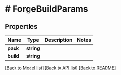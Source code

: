 # # ForgeBuildParams

## Properties

Name | Type | Description | Notes
------------ | ------------- | ------------- | -------------
**pack** | **string** |  | 
**build** | **string** |  | 

[[Back to Model list]](../../README.md#documentation-for-models) [[Back to API list]](../../README.md#documentation-for-api-endpoints) [[Back to README]](../../README.md)


